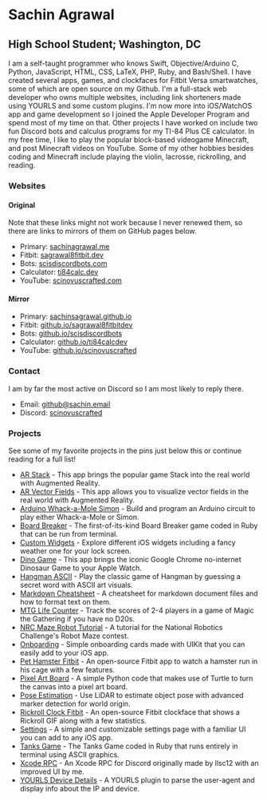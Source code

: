 # Sachin Agrawal

## High School Student; Washington, DC

I am a self-taught programmer who knows Swift, Objective/Arduino C, Python, JavaScript, HTML, CSS, LaTeX, PHP, Ruby, and Bash/Shell. 
I have created several apps, games, and clockfaces for Fitbit Versa smartwatches, some of which are open source on my Github.
I'm a full-stack web developer who owns multiple websites, including link shorteners made using YOURLS and some custom plugins.
I'm now more into iOS/WatchOS app and game development so I joined the Apple Developer Program and spend most of my time on that.
Other projects I have worked on include two fun Discord bots and calculus programs for my TI-84 Plus CE calculator.
In my free time, I like to play the popular block-based videogame Minecraft, and post Minecraft videos on YouTube.
Some of my other hobbies besides coding and Minecraft include playing the violin, lacrosse, rickrolling, and reading. 

### Websites

#### Original 
Note that these links might not work because I never renewed them, so there are links to mirrors of them on GitHub pages below. 

* Primary: [sachinagrawal.me](https://sachinagrawal.me)
* Fitbit: [sagrawal8fitbit.dev](https://sagrawal8fitbit.dev)
* Bots: [scisdiscordbots.com](https://scisdiscordbots.com)
* Calculator: [ti84calc.dev](https://ti84calc.dev)
* YouTube: [scinovuscrafted.com](https://scinovuscrafted.com)

#### Mirror 
* Primary: [sachinsagrawal.github.io](https://sachinsagrawal.github.io)
* Fitbit: [github.io/sagrawal8fitbitdev](https://pagedeploy.github.io/sagrawal8fitbitdev)
* Bots: [github.io/scisdiscordbots](https://pagedeploy.github.io/scisdiscordbots)
* Calculator: [github.io/ti84calcdev](https://pagedeploy.github.io/ti84calcdev)
* YouTube: [github.io/scinovuscrafted](https://pagedeploy.github.io/scinovuscrafted)

### Contact
I am by far the most active on Discord so I am most likely to reply there.

* Email: [github@sachin.email](mailto:github@sachin.email)
* Discord: [scinovuscrafted](https://discord.com/users/575795042933932071)

### Projects
See some of my favorite projects in the pins just below this or continue reading for a full list!

* [AR Stack](https://github.com/SachinSAgrawal/AR-Stack) - This app brings the popular game Stack into the real world with Augmented Reality.
* [AR Vector Fields](https://github.com/SachinSAgrawal/AR-Vector-Fields) - This app allows you to visualize vector fields in the real world with Augmented Reality.
* [Arduino Whack-a-Mole Simon](https://github.com/SachinSAgrawal/Arduino-WhackAMole-Simon) - Build and program an Arduino circuit to play either Whack-a-Mole or Simon.
* [Board Breaker](https://github.com/SachinSAgrawal/Board-Breaker) - The first-of-its-kind Board Breaker game coded in Ruby that can be run from terminal.
* [Custom Widgets](https://github.com/SachinSAgrawal/Custom-Widgets) - Explore different iOS widgets including a fancy weather one for your lock screen.
* [Dino Game](https://github.com/SachinSAgrawal/Dino-Game) - This app brings the iconic Google Chrome no-internet Dinosaur Game to your Apple Watch.
* [Hangman ASCII](https://github.com/SachinSAgrawal/Hangman-ASCII) - Play the classic game of Hangman by guessing a secret word with ASCII art visuals.
* [Markdown Cheatsheet](https://github.com/SachinSAgrawal/Markdown-Cheatsheet) - A cheatsheet for markdown document files and how to format text on them.
* [MTG Life Counter](https://github.com/SachinSAgrawal/MTG-Life-Counter) - Track the scores of 2-4 players in a game of Magic the Gathering if you have no D20s.
* [NRC Maze Robot Tutorial](https://github.com/SachinSAgrawal/NRC-Maze-Robot-Tutorial) - A tutorial for the National Robotics Challenge's Robot Maze contest.
* [Onboarding](https://github.com/SachinSAgrawal/Onboarding) - Simple onboarding cards made with UIKit that you can easily add to your iOS app.
* [Pet Hamster Fitbit](https://github.com/SachinSAgrawal/Pet-Hamster-Fitbit) - An open-source Fitbit app to watch a hamster run in his cage with a few features.
* [Pixel Art Board](https://github.com/SachinSAgrawal/Pixel-Art-Board) - A simple Python code that makes use of Turtle to turn the canvas into a pixel art board.
* [Pose Estimation](https://github.com/SachinSAgrawal/Pose-Estimation) - Use LiDAR to estimate object pose with advanced marker detection for world origin.
* [Rickroll Clock Fitbit](https://github.com/SachinSAgrawal/Rickroll-Clock-Fitbit) - An open-source Fitbit clockface that shows a Rickroll GIF along with a few statistics.
* [Settings](https://github.com/SachinSAgrawal/Settings) - A simple and customizable settings page with a familiar UI you can add to any iOS app.
* [Tanks Game](https://github.com/SachinSAgrawal/Tanks-Game) - The Tanks Game coded in Ruby that runs entirely in terminal using ASCII graphics.
* [Xcode RPC](https://github.com/SachinSAgrawal/Xcode-RPC) - An Xcode RPC for Discord originally made by llsc12 with an improved UI by me.
* [YOURLS Device Details](https://github.com/SachinSAgrawal/YOURLS-Device-Details) - A YOURLS plugin to parse the user-agent and display info about the IP and device.

<!--
### Hi there 👋

**SachinSAgrawal/SachinSAgrawal** is a ✨ _special_ ✨ repository because its `README.md` (this file) appears on your GitHub profile.

Here are some ideas to get you started:

- 🔭 I’m currently working on ...
- 🌱 I’m currently learning ...
- 👯 I’m looking to collaborate on ...
- 🤔 I’m looking for help with ...
- 💬 Ask me about ...
- 📫 How to reach me: ...
- 😄 Pronouns: ...
- ⚡ Fun fact: ...
-->
